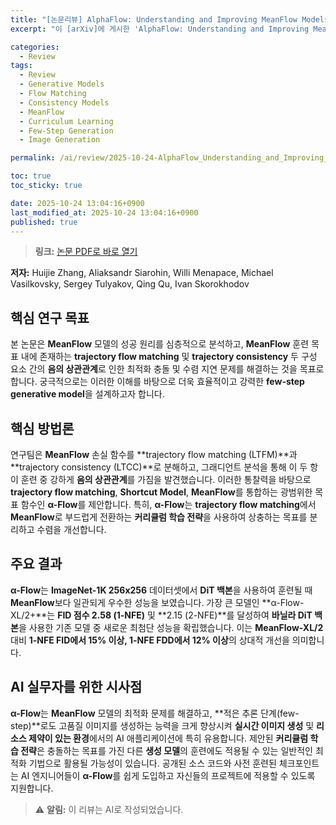 ```yaml
---
title: "[논문리뷰] AlphaFlow: Understanding and Improving MeanFlow Models"
excerpt: "이 [arXiv]에 게시한 'AlphaFlow: Understanding and Improving MeanFlow Models' 논문에 대한 자세한 리뷰입니다."

categories:
  - Review
tags:
  - Review
  - Generative Models
  - Flow Matching
  - Consistency Models
  - MeanFlow
  - Curriculum Learning
  - Few-Step Generation
  - Image Generation

permalink: /ai/review/2025-10-24-AlphaFlow_Understanding_and_Improving_MeanFlow_Models/

toc: true
toc_sticky: true

date: 2025-10-24 13:04:16+0900
last_modified_at: 2025-10-24 13:04:16+0900
published: true
---
```

> **링크:** [논문 PDF로 바로 열기](https://arxiv.org/abs/2510.20771)

**저자:** Huijie Zhang, Aliaksandr Siarohin, Willi Menapace, Michael Vasilkovsky, Sergey Tulyakov, Qing Qu, Ivan Skorokhodov



## 핵심 연구 목표
본 논문은 **MeanFlow** 모델의 성공 원리를 심층적으로 분석하고, **MeanFlow** 훈련 목표 내에 존재하는 **trajectory flow matching** 및 **trajectory consistency** 두 구성 요소 간의 **음의 상관관계**로 인한 최적화 충돌 및 수렴 지연 문제를 해결하는 것을 목표로 합니다. 궁극적으로는 이러한 이해를 바탕으로 더욱 효율적이고 강력한 **few-step generative model**을 설계하고자 합니다.

## 핵심 방법론
연구팀은 **MeanFlow** 손실 함수를 **trajectory flow matching (LTFM)**과 **trajectory consistency (LTCC)**로 분해하고, 그래디언트 분석을 통해 이 두 항이 훈련 중 강하게 **음의 상관관계**를 가짐을 발견했습니다. 이러한 통찰력을 바탕으로 **trajectory flow matching**, **Shortcut Model**, **MeanFlow**를 통합하는 광범위한 목표 함수인 **α-Flow**를 제안합니다. 특히, **α-Flow**는 **trajectory flow matching**에서 **MeanFlow**로 부드럽게 전환하는 **커리큘럼 학습 전략**을 사용하여 상충하는 목표를 분리하고 수렴을 개선합니다.

## 주요 결과
**α-Flow**는 **ImageNet-1K 256x256** 데이터셋에서 **DiT 백본**을 사용하여 훈련될 때 **MeanFlow**보다 일관되게 우수한 성능을 보였습니다. 가장 큰 모델인 **α-Flow-XL/2+**는 **FID 점수 2.58 (1-NFE)** 및 **2.15 (2-NFE)**를 달성하여 **바닐라 DiT 백본**을 사용한 기존 모델 중 새로운 최첨단 성능을 확립했습니다. 이는 **MeanFlow-XL/2** 대비 **1-NFE FID에서 15% 이상, 1-NFE FDD에서 12% 이상**의 상대적 개선을 의미합니다.

## AI 실무자를 위한 시사점
**α-Flow**는 **MeanFlow** 모델의 최적화 문제를 해결하고, **적은 추론 단계(few-step)**로도 고품질 이미지를 생성하는 능력을 크게 향상시켜 **실시간 이미지 생성** 및 **리소스 제약이 있는 환경**에서의 AI 애플리케이션에 특히 유용합니다. 제안된 **커리큘럼 학습 전략**은 충돌하는 목표를 가진 다른 **생성 모델**의 훈련에도 적용될 수 있는 일반적인 최적화 기법으로 활용될 가능성이 있습니다. 공개된 소스 코드와 사전 훈련된 체크포인트는 AI 엔지니어들이 **α-Flow**를 쉽게 도입하고 자신들의 프로젝트에 적용할 수 있도록 지원합니다.

> ⚠️ **알림:** 이 리뷰는 AI로 작성되었습니다.